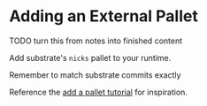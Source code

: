 # Adding an External Pallet

TODO turn this from notes into finished content

Add substrate's `nicks` pallet to your runtime.

Remember to match substrate commits exactly

Reference the [add a pallet tutorial](https://substrate.dev/docs/en/tutorials/add-a-pallet-to-your-runtime/) for inspiration.
